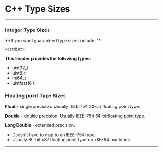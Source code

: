 # C++ Type Sizes

---

### Integer Type Sizes

**If you want guaranteed type sizes include: **

```
<cstdint>
```

**This header provides the following types:**

* uint32\_t
* uint8\_t
* int64\_t
* uintfast16\_t

### Floating point Type Sizes

**Float** - single precision. Usually IEEE-754 32-bit floating point type.

**Double** - double precision. Usually IEEE-754 64-bitfloating point type.

**Long Double** - extended precision.

* Doesn't have to map to an IEEE-754 type.
* Usually 80-bit x87 floating point type on x86-64 machines.

---



